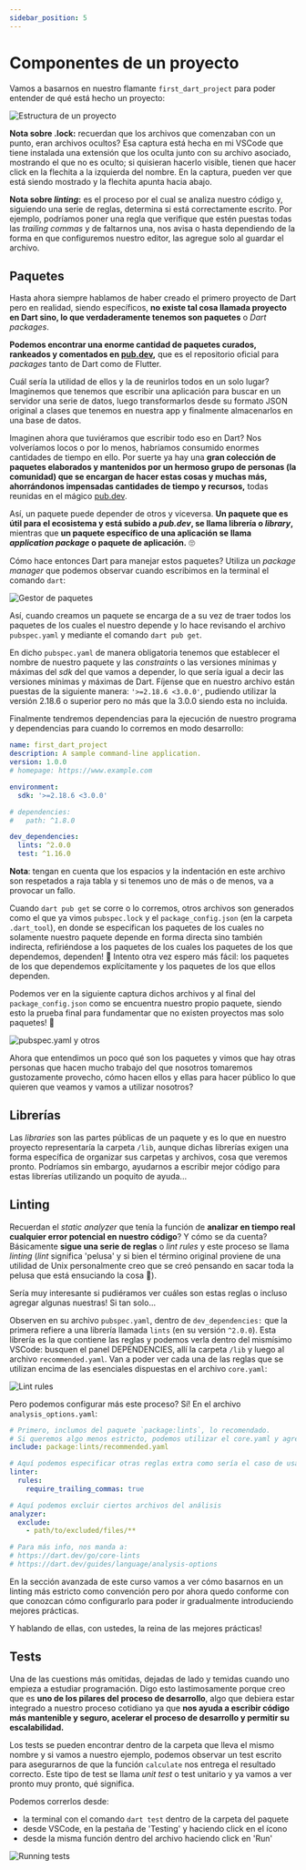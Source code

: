 ```yaml
---
sidebar_position: 5
---
```


# Componentes de un proyecto

Vamos a basarnos en nuestro flamante `first_dart_project` para poder entender de qué está hecho un proyecto:

![Estructura de un proyecto](5.1_estructura_de_proyecto.png)

__Nota sobre .lock:__ recuerdan que los archivos que comenzaban con un punto, eran archivos ocultos? Esa captura está hecha en mi VSCode que tiene instalada una extensión que los oculta junto con su archivo asociado, mostrando el que no es oculto; si quisieran hacerlo visible, tienen que hacer click en la flechita a la izquierda del nombre. En la captura, pueden ver que está siendo mostrado y la flechita apunta hacia abajo.

__Nota sobre _linting_:__ es el proceso por el cual se analiza nuestro código y, siguiendo una serie de reglas, determina si está correctamente escrito. Por ejemplo, podríamos poner una regla que verifique que estén puestas todas las _trailing commas_ y de faltarnos una, nos avisa o hasta dependiendo de la forma en que configuremos nuestro editor, las agregue solo al guardar el archivo.

## Paquetes

Hasta ahora siempre hablamos de haber creado el primero proyecto de Dart pero en realidad, siendo específicos, __no existe tal cosa llamada proyecto en Dart sino, lo que verdaderamente tenemos son paquetes__ o _Dart packages_.

__Podemos encontrar una enorme cantidad de paquetes curados, rankeados y comentados en [pub.dev](https://pub.dev/),__ que es el repositorio oficial para _packages_ tanto de Dart como de Flutter.

Cuál sería la utilidad de ellos y la de reunirlos todos en un solo lugar? Imaginemos que tenemos que escribir una aplicación para buscar en un servidor una serie de datos, luego transformarlos desde su formato JSON original a clases que tenemos en nuestra app y finalmente almacenarlos en una base de datos.

Imaginen ahora que tuviéramos que escribir todo eso en Dart? Nos volveríamos locos o por lo menos, habríamos consumido enormes cantidades de tiempo en ello.
Por suerte ya hay una __gran colección de paquetes elaborados y mantenidos por un hermoso grupo de personas (la comunidad) que se encargan de hacer estas cosas y muchas más, ahorrándonos impensadas cantidades de tiempo y recursos,__ todas reunidas en el mágico [pub.dev](https://pub.dev/).

Así, un paquete puede depender de otros y viceversa. __Un paquete que es útil para el ecosistema y está subido a _pub.dev_, se llama librería o _library_,__ mientras que __un paquete específico de una aplicación se llama _application package_ o paquete de aplicación.__ 🙄

Cómo hace entonces Dart para manejar estos paquetes? Utiliza un _package manager_ que podemos observar cuando escribimos en la terminal el comando `dart`:

![Gestor de paquetes](5.2_gestor_de_paquetes.png)

Así, cuando creamos un paquete se encarga de a su vez de traer todos los paquetes de los cuales el nuestro depende y lo hace revisando el archivo `pubspec.yaml` y mediante el comando `dart pub get`.

En dicho `pubspec.yaml` de manera obligatoria tenemos que establecer el nombre de nuestro paquete y las _constraints_ o las versiones mínimas y máximas del _sdk_ del que vamos a depender, lo que sería igual a decir las versiones mínimas y máximas de Dart. Fíjense que en nuestro archivo están puestas de la siguiente manera: `'>=2.18.6 <3.0.0'`, pudiendo utilizar la versión 2.18.6 o superior pero no más que la 3.0.0 siendo esta no incluida.

Finalmente tendremos dependencias para la ejecución de nuestro programa y dependencias para cuando lo corremos en modo desarrollo:

```yaml
name: first_dart_project
description: A sample command-line application.
version: 1.0.0
# homepage: https://www.example.com

environment:
  sdk: '>=2.18.6 <3.0.0'

# dependencies:
#   path: ^1.8.0

dev_dependencies:
  lints: ^2.0.0
  test: ^1.16.0

```

__Nota__: tengan en cuenta que los espacios y la indentación en este archivo son respetados a raja tabla y si tenemos uno de más o de menos, va a provocar un fallo.

Cuando `dart pub get` se corre o lo corremos, otros archivos son generados como el que ya vimos `pubspec.lock` y el `package_config.json` (en la carpeta `.dart_tool`), en donde se especifican los paquetes de los cuales no solamente nuestro paquete depende en forma directa sino también indirecta, refiriéndose a los paquetes de los cuales los paquetes de los que dependemos, dependen! 🥴 Intento otra vez espero más fácil: los paquetes de los que dependemos explícitamente y los paquetes de los que ellos dependen.

Podemos ver en la siguiente captura dichos archivos y al final del `package_config.json` como se encuentra nuestro propio paquete, siendo esto la prueba final para fundamentar que no existen proyectos mas solo paquetes! 🤣

![pubspec.yaml y otros](5.3_pubspec.yaml.gif)

Ahora que entendimos un poco qué son los paquetes y vimos que hay otras personas que hacen mucho trabajo del que nosotros tomaremos gustozamente provecho, cómo hacen ellos y ellas para hacer público lo que quieren que veamos y vamos a utilizar nosotros?

## Librerías

Las _libraries_ son las partes públicas de un paquete y es lo que en nuestro proyecto representaría la carpeta `/lib`, aunque dichas librerías exigen una forma específica de organizar sus carpetas y archivos, cosa que veremos pronto. Podríamos sin embargo, ayudarnos a escribir mejor código para estas librerías utilizando un poquito de ayuda...

## Linting

Recuerdan el _static analyzer_ que tenía la función de __analizar en tiempo real cualquier error potencial en nuestro código__? Y cómo se da cuenta? Básicamente __sigue una serie de reglas__ o _lint rules_ y este proceso se llama _linting_ (_lint_ significa 'pelusa' y si bien el término original proviene de una utilidad de Unix personalmente creo que se creó pensando en sacar toda la pelusa que está ensuciando la cosa 🤣).

Sería muy interesante si pudiéramos ver cuáles son estas reglas o incluso agregar algunas nuestras! Si tan solo...

Observen en su archivo `pubspec.yaml`, dentro de `dev_dependencies:` que la primera refiere a una librería llamada `lints` (en su versión `^2.0.0`). Esta librería es la que contiene las reglas y podemos verla dentro del mismísimo VSCode: busquen el panel DEPENDENCIES, allí la carpeta `/lib` y luego al archivo `recommended.yaml`. Van a poder ver cada una de las reglas que se utilizan encima de las esenciales dispuestas en el archivo `core.yaml`:

![Lint rules](5.4_lint_rules.gif)

Pero podemos configurar más este proceso? Sí! En el archivo `analysis_options.yaml`:

```yaml
# Primero, inclumos del paquete `package:lints`, lo recomendado.
# Si queremos algo menos estricto, podemos utilizar el core.yaml y agregar las que querramos.
include: package:lints/recommended.yaml

# Aquí podemos especificar otras reglas extra como sería el caso de usar trailing commas
linter:
  rules:
    require_trailing_commas: true

# Aquí podemos excluir ciertos archivos del análisis
analyzer:
  exclude:
    - path/to/excluded/files/**

# Para más info, nos manda a:
# https://dart.dev/go/core-lints
# https://dart.dev/guides/language/analysis-options
```

En la sección avanzada de este curso vamos a ver cómo basarnos en un linting más estricto como convención pero por ahora quedo conforme con que conozcan cómo configurarlo para poder ir gradualmente introduciendo mejores prácticas.

Y hablando de ellas, con ustedes, la reina de las mejores prácticas!

## Tests

Una de las cuestions más omitidas, dejadas de lado y temidas cuando uno empieza a estudiar programación. Digo esto lastimosamente porque creo que es __uno de los pilares del proceso de desarrollo__, algo que debiera estar integrado a nuestro proceso cotidiano ya que __nos ayuda a escribir código más mantenible y seguro, acelerar el proceso de desarrollo y permitir su escalabilidad.__

Los tests se pueden encontrar dentro de la carpeta que lleva el mismo nombre y si vamos a nuestro ejemplo, podemos observar un test escrito para asegurarnos de que la función `calculate` nos entrega el resultado correcto. Este tipo de test se llama _unit test_ o test unitario y ya vamos a ver pronto muy pronto, qué significa.

Podemos correrlos desde:

- la terminal con el comando `dart test` dentro de la carpeta del paquete
- desde VSCode, en la pestaña de 'Testing' y haciendo click en el ícono
- desde la misma función dentro del archivo haciendo click en 'Run'

![Running tests](5.5_running_tests.gif)
